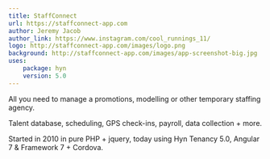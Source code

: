 ```yaml
---
title: StaffConnect
url: https://staffconnect-app.com
author: Jeremy Jacob
author_link: https://www.instagram.com/cool_runnings_11/
logo: http://staffconnect-app.com/images/logo.png
background: http://staffconnect-app.com/images/app-screenshot-big.jpg
uses:
    package: hyn
    version: 5.0
---
```

All you need to manage a promotions, modelling or other temporary staffing agency.

Talent database, scheduling, GPS check-ins, payroll, data collection + more.

Started in 2010 in pure PHP + jquery, today using Hyn Tenancy 5.0, Angular 7 & Framework 7 + Cordova.
